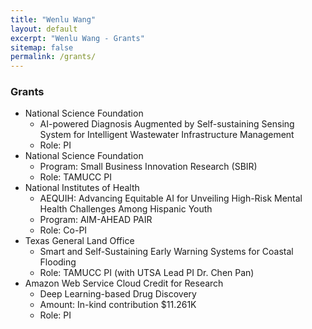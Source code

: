 ```yaml
---
title: "Wenlu Wang" 
layout: default
excerpt: "Wenlu Wang - Grants"
sitemap: false
permalink: /grants/
---
```


### Grants

- National Science Foundation
	- AI-powered Diagnosis Augmented by Self-sustaining Sensing System for Intelligent Wastewater Infrastructure Management 
	- Role: PI 
- National Science Foundation
	- Program: Small Business Innovation Research (SBIR)
	- Role: TAMUCC PI
- National Institutes of Health
	- AEQUIH: Advancing Equitable AI for Unveiling High-Risk Mental Health Challenges Among Hispanic Youth 
	- Program: AIM-AHEAD PAIR 
	- Role: Co-PI 
- Texas General Land Office
	- Smart and Self-Sustaining Early Warning Systems for Coastal Flooding 
	- Role: TAMUCC PI (with UTSA Lead PI Dr. Chen Pan)
- Amazon Web Service Cloud Credit for Research
	- Deep Learning-based Drug Discovery 
	- Amount: In-kind contribution $11.261K 
	- Role: PI

